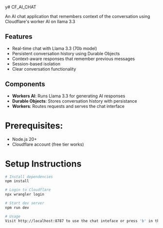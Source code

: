 y# CF_AI_CHAT

An AI chat application that remembers context of the conversation using Cloudflare's worker AI on llama 3.3

## Features

- Real-time chat with Llama 3.3 (70b model)
- Persistent conversation history using Durable Objects
- Context-aware responses that remember previous messages
- Session-based isolation
- Clear conversation functionality

## Components
- **Workers AI**: Runs Llama 3.3 for generating AI responses
- **Durable Objects**: Stores conversation history with persistance
- **Workers**: Routes requests and serves the chat interface

# Prerequisites:
 - Node.js 20+
 - Cloudflare account (free tier works)

# Setup Instructions

```bash
# Install dependencies
npm install

# Login to Cloudflare
npx wrangler login

# Start dev server
npm run dev

# Usage
Visit http://localhost:8787 to use the chat inteface or press 'b' in the terminal 


